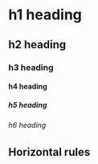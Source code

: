# h1 heading
## h2 heading
### h3 heading
#### h4 heading
##### h5 heading
###### h6 heading


## Horizontal rules
